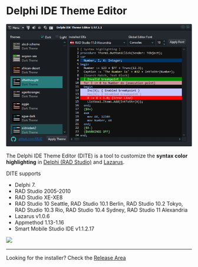 
# Delphi IDE Theme Editor #

![](https://github.com/RRUZ/delphi-ide-theme-editor/blob/master/delphi-ide-theme-editor/Site%20Images/DITE.png)


The Delphi IDE Theme Editor (DITE) is a tool to customize the **syntax color highlighting** in <a href='https://www.embarcadero.com/products/delphi'>Delphi (RAD Studio)</a> and <a href='http://www.lazarus.freepascal.org/'>Lazarus</a>.


DITE supports 

* Delphi 7. 
* RAD Studio 2005-2010 
* RAD Studio XE-XE8 
* RAD Studio 10 Seattle, RAD Studio 10.1 Berlin, RAD Studio 10.2 Tokyo, RAD Studio 10.3 Rio, RAD Studio 10.4 Sydney, RAD Studio 11 Alexandria
* Lazarus v1.0.6
* Appmethod 1.13-1.16
* Smart Mobile Studio IDE v1.1.2.17

![](https://github.com/RRUZ/delphi-ide-theme-editor/blob/master/delphi-ide-theme-editor/Site%20Images/DITE_Animated.gif)

---
Looking for the installer? Check the [Release Area](https://github.com/RRUZ/delphi-ide-theme-editor/releases/latest) 
